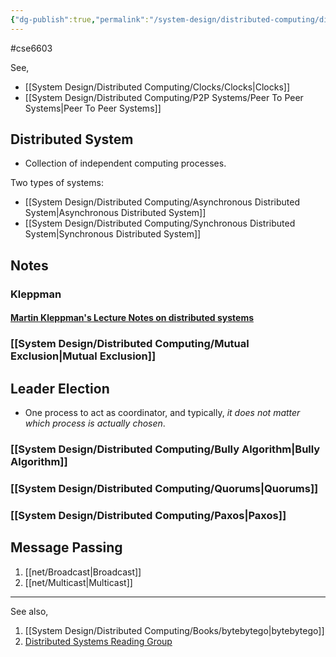 ```yaml
---
{"dg-publish":true,"permalink":"/system-design/distributed-computing/distributed-systems-and-computing/"}
---
```


#cse6603 

See,
- [[System Design/Distributed Computing/Clocks/Clocks\|Clocks]]
- [[System Design/Distributed Computing/P2P Systems/Peer To Peer Systems\|Peer To Peer Systems]]


## Distributed System

- Collection of independent computing processes.


Two types of systems:

- [[System Design/Distributed Computing/Asynchronous Distributed System\|Asynchronous Distributed System]]
- [[System Design/Distributed Computing/Synchronous Distributed System\|Synchronous Distributed System]]



## Notes

### Kleppman

#### [Martin Kleppman's Lecture Notes on distributed systems](https://www.cl.cam.ac.uk/teaching/2122/ConcDisSys/dist-sys-notes.pdf)

### [[System Design/Distributed Computing/Mutual Exclusion\|Mutual Exclusion]]

## Leader Election

- One process to act as coordinator, and typically, *it does not matter which process is actually chosen*.

### [[System Design/Distributed Computing/Bully Algorithm\|Bully Algorithm]]

### [[System Design/Distributed Computing/Quorums\|Quorums]]

### [[System Design/Distributed Computing/Paxos\|Paxos]]

## Message Passing

1. [[net/Broadcast\|Broadcast]]
2. [[net/Multicast\|Multicast]]

---
See also,

1. [[System Design/Distributed Computing/Books/bytebytego\|bytebytego]]
2. [Distributed Systems Reading Group](http://dsrg.pdos.csail.mit.edu/)


